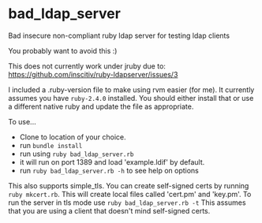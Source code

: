 # bad_ldap_server
Bad insecure non-compliant ruby ldap server for testing ldap clients

You probably want to avoid this :)

This does not currently work under jruby due to: https://github.com/inscitiv/ruby-ldapserver/issues/3

I included a .ruby-version file to make using rvm easier (for me). It currently assumes you have `ruby-2.4.0` installed. You should either install that or use a different native ruby and update the file as appropriate.

To use...

- Clone to location of your choice.
- run `bundle install`
- run using `ruby bad_ldap_server.rb`
- it will run on port 1389 and load 'example.ldif' by default.
- run `ruby bad_ldap_server.rb -h` to see help on options

This also supports simple_tls. You can create self-signed certs by running `ruby mkcert.rb`. This will
create local files called 'cert.pm' and 'key.pm'. To run the server in tls mode use `ruby bad_ldap_server.rb -t`
This assumes that you are using a client that doesn't mind self-signed certs.
